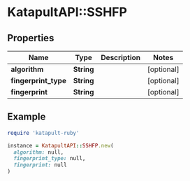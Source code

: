 # KatapultAPI::SSHFP

## Properties

| Name | Type | Description | Notes |
| ---- | ---- | ----------- | ----- |
| **algorithm** | **String** |  | [optional] |
| **fingerprint_type** | **String** |  | [optional] |
| **fingerprint** | **String** |  | [optional] |

## Example

```ruby
require 'katapult-ruby'

instance = KatapultAPI::SSHFP.new(
  algorithm: null,
  fingerprint_type: null,
  fingerprint: null
)
```

